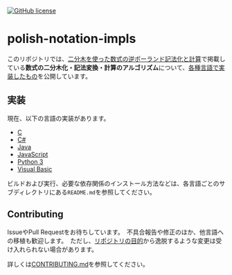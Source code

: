 [![GitHub license](https://img.shields.io/github/license/smdn/polish-notation-impls)](https://github.com/smdn/polish-notation-impls/blob/main/LICENSE.txt)

# polish-notation-impls
このリポジトリでは、[二分木を使った数式の逆ポーランド記法化と計算](https://smdn.jp/programming/tips/polish/)で掲載している**数式の二分木化・記法変換・計算のアルゴリズム**について、[各種言語で実装したもの](src/impls/)を公開しています。

## 実装
現在、以下の言語の実装があります。

- [C](src/impls/c/)
- [C#](src/impls/csharp/)
- [Java](src/impls/java/)
- [JavaScript](src/impls/javascript/)
- [Python 3](src/impls/python/)
- [Visual Basic](src/impls/visualbasic/)
<!-- [Ruby](src/impls/ruby/) -->

ビルドおよび実行、必要な依存関係のインストール方法などは、各言語ごとのサブディレクトリにある`README.md`を参照してください。

## Contributing
IssueやPull Requestをお待ちしています。　不具合報告や修正のほか、他言語への移植も歓迎します。　ただし、[リポジトリの目的](./CONTRIBUTING.md#リポジトリの目的)から逸脱するような変更は受け入れられない場合があります。

詳しくは[CONTRIBUTING.md](CONTRIBUTING.md)を参照してください。
